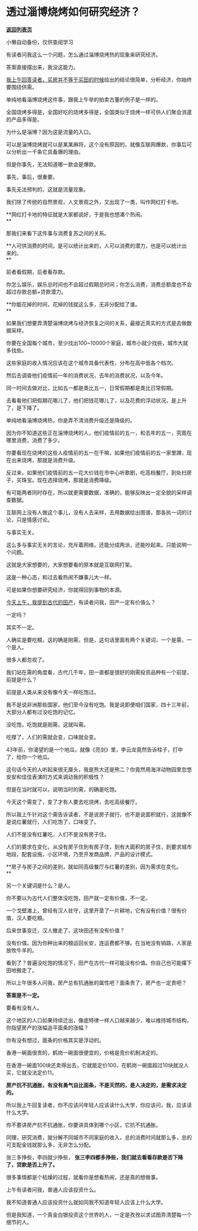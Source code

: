 # 透过淄博烧烤如何研究经济？

[**返回列表页**](/gzh/记忆承载3)

小懒自动备份，仅供查阅学习

有读者问我这么一个问题，怎么通过淄博烧烤热的现象来研究经济。  

答案直接摆出来，我没这能力。  

[我上午回答读者，买房并不等于买田的时候](http://mp.weixin.qq.com/s?__biz=MzU0MjYwNDU2Mw==&mid=2247510667&idx=1&sn=1c980385b270cf7c833189c4bf724ceb&chksm=fb1ac6f7cc6d4fe19cd08e88e0f73d01a4bb39121a0a3b047124db3965f4136c2b98d143b0ae&scene=21#wechat_redirect)给出的结论很简单，分析经济，你始终要围绕供需。  

单纯地看淄博烧烤这件事，跟我上午举的拍卖古董的例子是一样的。  

全国烧烤多得是，全国好吃的烧烤多得是，全国类似于烧烤一样可供人们聚会消遣的产品多得是。  

为什么是淄博？因为这是流量的入口。

可以是淄博烧烤就可以是某某麻将，这个没有原因的，就像互联网爆款，你事后可以分析出一千条它具备爆的理由。  

但是你事先，无法知道哪一款会是爆款。

事先，事后，很重要。  

事先无法预判的，这就是流量现象。  

我们除了传统的自然景观，人文景观之外，又出现了一类，叫作网红打卡地。

 **网红打卡地的特征就是大家都说好，于是我也想凑个热闹。  
**

那我们来看下这件事与消费复苏之间的关系。  

 **人可供消费的时间，是可以统计出来的，人可以消费的潜力，也是可以统计出来的。  
**

前者看假期，后者看存款。  

你怎么娱乐，娱乐总时间也不会超过假期总时间；你怎么消费，消费总额度也不会超过存款总额+贷款潜力。  

 **你能花掉的时间，花掉的钱就这么多，无非分配给了谁。  
**

如果我们想要弄清楚淄博烧烤与经济恢复之间的关系，最接近真实的方式是去做数据采样。  

你要在全国每个城市，至少找出100~10000个家庭，城市小就少找些，城市大就多找些。  

这些家庭的收入情况应该在这个城市具备代表性，分布在高中低各个档次。  

然后去调查他们疫情前一年的消费状况，去年的消费状况，以及今年。

同一时间去做对比，比如五一都是类比五一，日常假期都是类比日常假期。  

去看看他们把假期花哪儿了，他们把钱花哪儿了，以及花费的浮动状况，是上升了，是下降了。  

单纯地看淄博烧烤热，你是弄不清消费升级还是降级的。

因为你不知道这些正在淄博烧烤的人，他们疫情前的五一，和去年的五一，究竟在哪里消费，消费了多少。  

你要看现在烧烤的这些人疫情前的五一在干嘛，如果他们疫情前的五一家里蹲，现在出来烧烤，那就是消费升级。  

反过来，如果他们疫情前的五一花大价钱在市中心听歌剧，吃高档餐厅，到处扫房子，买珠宝。现在选择烧烤，那就是消费降级。

有可能两者同时存在，所以就更需要数据，准确的，能够反映出一定全貌的采样调查数据。  

互联网上没有人做这个事儿，没有人去采样，去用数据绘出图谱，那各执一词的讨论，只是情感讨论。  

与事实无关。

这么多与事实无关的言论，充斥着网络，还能分成两派，还能吵起来。只能说明一个问题。

这就是大家想要的，大家想要看的原本就是互联网打架。  

这是一种心态，和过去看热闹不嫌事儿大一样。  

可是如果你想要研究经济，你就得回到事物的本源。  

[今天上午，我提到古代的田产](http://mp.weixin.qq.com/s?__biz=MzU0MjYwNDU2Mw==&mid=2247510667&idx=1&sn=1c980385b270cf7c833189c4bf724ceb&chksm=fb1ac6f7cc6d4fe19cd08e88e0f73d01a4bb39121a0a3b047124db3965f4136c2b98d143b0ae&scene=21#wechat_redirect)，有读者问我，田产一定有价值么？  

一定吗？  

其实不一定。  

人确实是要吃粮，这的确是刚需，但是，这句话里面有两个关键词，一个是需，一个是人。  

很多人都忽视了。  

我们站在需的角度看，古代几千年，田一直都是很好的刚需投资品种有一个前提，前提是什么？  

前提是人类从来没有像今天一样吃饱过。

我不是说非洲那些国家，他们至今没有吃饱。我是说即便咱们国家，四十三年前，大部分人都有过没吃饱的记忆。  

没吃饱，吃饱就是刚需，这就叫需。  

吃撑了，人们的需就会变，口味就会变。

43年前，你渴望的是一个地瓜，就像《亮剑》里，李云龙竟然告诉柱子，打中了，给你一个地瓜。  

这句话今天的人听起来很无厘头，我是熊大还是熊二？你竟然用海洋动物园里忽悠安安和佳佳表演的方式来调动我的积极性？  

但是在当时就可以，说明当时的需，的确是吃饱。  

今天这个需变了，变了才有人要去吃烧烤，去吃高级餐厅。  

所以我上午针对这个需告诉读者，不是说房子就行，也不是说面积就行，这就像不是说红薯就行，人们吃饱了，口味变了。  

人们不是没有红薯吃，人们不是没有房子住。  

人们的要求在变化，从没有房子住到有房子住，到有大面积的房子住，到要求城市地段，配套设施，小区环境，乃至开发商品牌，产品的设计模式。

 **房子与房子之间的差别，就如同高级餐厅与红薯的差别，因为需求在变化。  
**

另一个关键词是什么？是人。  

你不要以为古代人们整体没吃饱，田产就一定有价值，不一定。  

一个戈壁滩上，曾经有汉人驻守，这里开垦了一片耕地，它有没有价值？很有价值，汉人要吃粮。  

后来世事变迁，汉人撤走了，这块田还有没有价值？  

没有价值。因为你种出来的粮运回长安，连运费都不够。在当地没有销路，人家是放牧牛羊的。  

看到了？普遍没吃饱的情况下，田产在古代一样可能没有价值。你自己也可能撂下田地搬走了。

所以上午很多人问我，房产总有抗通胀的属性吧？面条贵了，房产也一定贵吧？  

 **答案是不一定。**

要看有没有人。  

这个地区的人口如果持续迁出，像底特律一样人口越来越少，难以维持城市结构，你指望房产的涨幅追平面条的涨幅？

你有没有想过，面条的价格其实是浮动的。  

香港一碗面很贵的，鹤岗一碗面很便宜的，价格是竞价机制决定的。  

在香港一碗面100块还卖得出去，它就能定价100，在鹤岗一碗面超过10块就没人买，它就没法定价11。  

 **房产抗不抗通胀，有没有勇气自比面条，不是天然的，是人决定的，是需求决定的。**  

所以我上午回复读者，你不应该问年轻人应该读什么大学，你应该问，我，应该读什么大学。

你不要讲房产抗不抗通胀，你要讲具体到哪个小区，它抗不抗通胀。

同理，研究消费，就分解不同城市不同家庭的收入，总的消费时间就那么多，总的可支配金钱就那么多，无非怎么分配。  

张三多挣些，李四就少挣些， **张三李四都多挣些，我们就去看看存款是否下降了，贷款是否上升了。**  

很多事情都是个枯燥的过程，就看你是想看热闹，还是真的想做事。  

上午有读者问我，普通人应该投资什么。  

我不知道普通人应该投资什么就如同我不知道年轻人应该上什么大学。  

但是我知道，一个真金白银投资这个世界的人，一定是孜孜以求试图弄清楚每一个细节的人。

